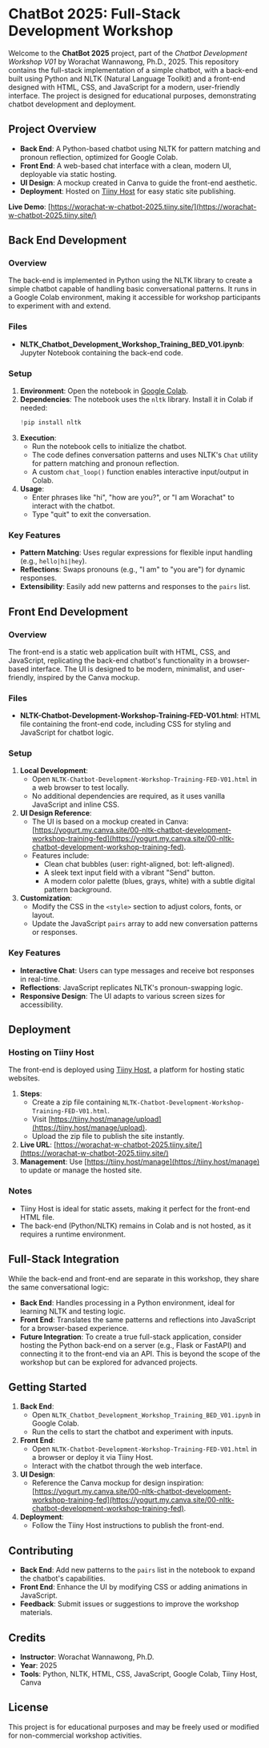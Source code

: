 # ChatBot 2025: Full-Stack Development Workshop

Welcome to the **ChatBot 2025** project, part of the *Chatbot Development Workshop V01* by Worachat Wannawong, Ph.D., 2025. This repository contains the full-stack implementation of a simple chatbot, with a back-end built using Python and NLTK (Natural Language Toolkit) and a front-end designed with HTML, CSS, and JavaScript for a modern, user-friendly interface. The project is designed for educational purposes, demonstrating chatbot development and deployment.

## Project Overview

- **Back End**: A Python-based chatbot using NLTK for pattern matching and pronoun reflection, optimized for Google Colab.
- **Front End**: A web-based chat interface with a clean, modern UI, deployable via static hosting.
- **UI Design**: A mockup created in Canva to guide the front-end aesthetic.
- **Deployment**: Hosted on [Tiiny Host](https://tiiny.host/) for easy static site publishing.

**Live Demo**: [https://worachat-w-chatbot-2025.tiiny.site/](https://worachat-w-chatbot-2025.tiiny.site/)

## Back End Development

### Overview
The back-end is implemented in Python using the NLTK library to create a simple chatbot capable of handling basic conversational patterns. It runs in a Google Colab environment, making it accessible for workshop participants to experiment with and extend.

### Files
- **NLTK_Chatbot_Development_Workshop_Training_BED_V01.ipynb**: Jupyter Notebook containing the back-end code.

### Setup
1. **Environment**: Open the notebook in [Google Colab](https://colab.research.google.com/).
2. **Dependencies**: The notebook uses the `nltk` library. Install it in Colab if needed:
   ```python
   !pip install nltk
   ```
3. **Execution**:
   - Run the notebook cells to initialize the chatbot.
   - The code defines conversation patterns and uses NLTK's `Chat` utility for pattern matching and pronoun reflection.
   - A custom `chat_loop()` function enables interactive input/output in Colab.
4. **Usage**:
   - Enter phrases like "hi", "how are you?", or "I am Worachat" to interact with the chatbot.
   - Type "quit" to exit the conversation.

### Key Features
- **Pattern Matching**: Uses regular expressions for flexible input handling (e.g., `hello|hi|hey`).
- **Reflections**: Swaps pronouns (e.g., "I am" to "you are") for dynamic responses.
- **Extensibility**: Easily add new patterns and responses to the `pairs` list.

## Front End Development

### Overview
The front-end is a static web application built with HTML, CSS, and JavaScript, replicating the back-end chatbot's functionality in a browser-based interface. The UI is designed to be modern, minimalist, and user-friendly, inspired by the Canva mockup.

### Files
- **NLTK-Chatbot-Development-Workshop-Training-FED-V01.html**: HTML file containing the front-end code, including CSS for styling and JavaScript for chatbot logic.

### Setup
1. **Local Development**:
   - Open `NLTK-Chatbot-Development-Workshop-Training-FED-V01.html` in a web browser to test locally.
   - No additional dependencies are required, as it uses vanilla JavaScript and inline CSS.
2. **UI Design Reference**:
   - The UI is based on a mockup created in Canva: [https://yogurt.my.canva.site/00-nltk-chatbot-development-workshop-training-fed](https://yogurt.my.canva.site/00-nltk-chatbot-development-workshop-training-fed).
   - Features include:
     - Clean chat bubbles (user: right-aligned, bot: left-aligned).
     - A sleek text input field with a vibrant "Send" button.
     - A modern color palette (blues, grays, white) with a subtle digital pattern background.
3. **Customization**:
   - Modify the CSS in the `<style>` section to adjust colors, fonts, or layout.
   - Update the JavaScript `pairs` array to add new conversation patterns or responses.

### Key Features
- **Interactive Chat**: Users can type messages and receive bot responses in real-time.
- **Reflections**: JavaScript replicates NLTK's pronoun-swapping logic.
- **Responsive Design**: The UI adapts to various screen sizes for accessibility.

## Deployment

### Hosting on Tiiny Host
The front-end is deployed using [Tiiny Host](https://tiiny.host/), a platform for hosting static websites.

1. **Steps**:
   - Create a zip file containing `NLTK-Chatbot-Development-Workshop-Training-FED-V01.html`.
   - Visit [https://tiiny.host/manage/upload](https://tiiny.host/manage/upload).
   - Upload the zip file to publish the site instantly.
2. **Live URL**: [https://worachat-w-chatbot-2025.tiiny.site/](https://worachat-w-chatbot-2025.tiiny.site/)
3. **Management**: Use [https://tiiny.host/manage](https://tiiny.host/manage) to update or manage the hosted site.

### Notes
- Tiiny Host is ideal for static assets, making it perfect for the front-end HTML file.
- The back-end (Python/NLTK) remains in Colab and is not hosted, as it requires a runtime environment.

## Full-Stack Integration
While the back-end and front-end are separate in this workshop, they share the same conversational logic:
- **Back End**: Handles processing in a Python environment, ideal for learning NLTK and testing logic.
- **Front End**: Translates the same patterns and reflections into JavaScript for a browser-based experience.
- **Future Integration**: To create a true full-stack application, consider hosting the Python back-end on a server (e.g., Flask or FastAPI) and connecting it to the front-end via an API. This is beyond the scope of the workshop but can be explored for advanced projects.

## Getting Started
1. **Back End**:
   - Open `NLTK_Chatbot_Development_Workshop_Training_BED_V01.ipynb` in Google Colab.
   - Run the cells to start the chatbot and experiment with inputs.
2. **Front End**:
   - Open `NLTK-Chatbot-Development-Workshop-Training-FED-V01.html` in a browser or deploy it via Tiiny Host.
   - Interact with the chatbot through the web interface.
3. **UI Design**:
   - Reference the Canva mockup for design inspiration: [https://yogurt.my.canva.site/00-nltk-chatbot-development-workshop-training-fed](https://yogurt.my.canva.site/00-nltk-chatbot-development-workshop-training-fed).
4. **Deployment**:
   - Follow the Tiiny Host instructions to publish the front-end.

## Contributing
- **Back End**: Add new patterns to the `pairs` list in the notebook to expand the chatbot's capabilities.
- **Front End**: Enhance the UI by modifying CSS or adding animations in JavaScript.
- **Feedback**: Submit issues or suggestions to improve the workshop materials.

## Credits
- **Instructor**: Worachat Wannawong, Ph.D.
- **Year**: 2025
- **Tools**: Python, NLTK, HTML, CSS, JavaScript, Google Colab, Tiiny Host, Canva

## License
This project is for educational purposes and may be freely used or modified for non-commercial workshop activities.
